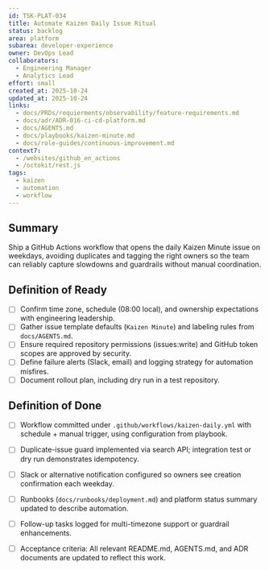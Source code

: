 ```yaml
---
id: TSK-PLAT-034
title: Automate Kaizen Daily Issue Ritual
status: backlog
area: platform
subarea: developer-experience
owner: DevOps Lead
collaborators:
  - Engineering Manager
  - Analytics Lead
effort: small
created_at: 2025-10-24
updated_at: 2025-10-24
links:
  - docs/PRDs/requierments/observability/feature-requirements.md
  - docs/adr/ADR-016-ci-cd-platform.md
  - docs/AGENTS.md
  - docs/playbooks/kaizen-minute.md
  - docs/role-guides/continuous-improvement.md
context7:
  - /websites/github_en_actions
  - /octokit/rest.js
tags:
  - kaizen
  - automation
  - workflow
---
```


## Summary
Ship a GitHub Actions workflow that opens the daily Kaizen Minute issue on weekdays, avoiding duplicates and tagging the right owners so the team can reliably capture slowdowns and guardrails without manual coordination.

## Definition of Ready
- [ ] Confirm time zone, schedule (08:00 local), and ownership expectations with engineering leadership.
- [ ] Gather issue template defaults (`Kaizen Minute`) and labeling rules from `docs/AGENTS.md`.
- [ ] Ensure required repository permissions (issues:write) and GitHub token scopes are approved by security.
- [ ] Define failure alerts (Slack, email) and logging strategy for automation misfires.
- [ ] Document rollout plan, including dry run in a test repository.

## Definition of Done
- [ ] Workflow committed under `.github/workflows/kaizen-daily.yml` with schedule + manual trigger, using configuration from playbook.
- [ ] Duplicate-issue guard implemented via search API; integration test or dry run demonstrates idempotency.
- [ ] Slack or alternative notification configured so owners see creation confirmation each weekday.
- [ ] Runbooks (`docs/runbooks/deployment.md`) and platform status summary updated to describe automation.
- [ ] Follow-up tasks logged for multi-timezone support or guardrail enhancements.
- [ ] Acceptance criteria: All relevant README.md, AGENTS.md, and ADR documents are updated to reflect this work.

